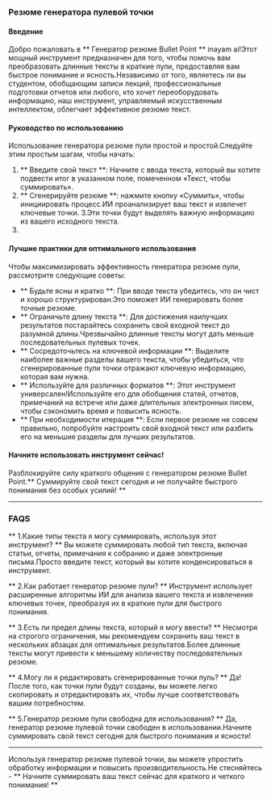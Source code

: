 ### Резюме генератора пулевой точки

#### Введение
Добро пожаловать в ** Генератор резюме Bullet Point ** inayam ai!Этот мощный инструмент предназначен для того, чтобы помочь вам преобразовать длинные тексты в краткие пули, предоставляя вам быстрое понимание и ясность.Независимо от того, являетесь ли вы студентом, обобщающим записи лекций, профессиональные подготовки отчетов или любого, кто хочет переоборудовать информацию, наш инструмент, управляемый искусственным интеллектом, облегчает эффективное резюме текст.

#### Руководство по использованию
Использование генератора резюме пули простой и простой.Следуйте этим простым шагам, чтобы начать:

1. ** Введите свой текст **: Начните с ввода текста, который вы хотите подвести итог в указанном поле, помеченном «Текст, чтобы суммировать».
2. ** Сгенерируйте резюме **: нажмите кнопку «Суммить», чтобы инициировать процесс.ИИ проанализирует ваш текст и извлечет ключевые точки.
3.Эти точки будут выделять важную информацию из вашего исходного текста.
4.

#### Лучшие практики для оптимального использования
Чтобы максимизировать эффективность генератора резюме пули, рассмотрите следующие советы:

- ** Будьте ясны и кратко **: При вводе текста убедитесь, что он чист и хорошо структурирован.Это поможет ИИ генерировать более точные резюме.
- ** Ограничьте длину текста **: Для достижения наилучших результатов постарайтесь сохранить свой входной текст до разумной длины.Чрезвычайно длинные тексты могут дать меньше последовательных пулевых точек.
- ** Сосредоточьтесь на ключевой информации **: Выделите наиболее важные разделы вашего текста, чтобы убедиться, что сгенерированные пули точки отражают ключевую информацию, которая вам нужна.
- ** Используйте для различных форматов **: Этот инструмент универсален!Используйте его для обобщения статей, отчетов, примечаний на встрече или даже длительных электронных писем, чтобы сэкономить время и повысить ясность.
- ** При необходимости итерация **: Если первое резюме не совсем правильно, попробуйте настроить свой входной текст или разбить его на меньшие разделы для лучших результатов.

#### Начните использовать инструмент сейчас!
Разблокируйте силу краткого общения с генератором резюме Bullet Point.** Суммируйте свой текст сегодня и не получайте быстрого понимания без особых усилий! **

---

### FAQS

** 1.Какие типы текста я могу суммировать, используя этот инструмент? **
Вы можете суммировать любой тип текста, включая статьи, отчеты, примечания к собранию и даже электронные письма.Просто введите текст, который вы хотите конденсироваться в инструмент.

** 2.Как работает генератор резюме пули? **
Инструмент использует расширенные алгоритмы ИИ для анализа вашего текста и извлечения ключевых точек, преобразуя их в краткие пули для быстрого понимания.

** 3.Есть ли предел длины текста, который я могу ввести? **
Несмотря на строгого ограничения, мы рекомендуем сохранить ваш текст в нескольких абзацах для оптимальных результатов.Более длинные тексты могут привести к меньшему количеству последовательных резюме.

** 4.Могу ли я редактировать сгенерированные точки пуль? **
Да!После того, как точки пули будут созданы, вы можете легко скопировать и отредактировать их, чтобы лучше соответствовать вашим потребностям.

** 5.Генератор резюме пули свободна для использования? **
Да, генератор резюме пулевой точки свободен в использовании.Начните суммировать свой текст сегодня для быстрого понимания и ясности!

---

Используя генератор резюме пулевой точки, вы можете упростить обработку информации и повысить производительность.Не стесняйтесь - ** Начните суммировать ваш текст сейчас для краткого и четкого понимания! **